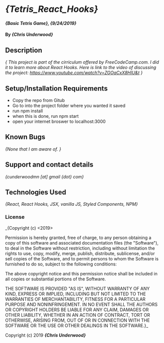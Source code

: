 # _{Tetris_React_Hooks}_

#### _{Basic Tetris Game}, {9/24/2019}_

#### By _**{Chris Underwood}**_

## Description

_{ This project is part of the cirriculum offered by FreeCodeCamp.com. I did it to learn more about React Hooks. Here is link to the video of discussing the project: https://www.youtube.com/watch?v=ZGOaCxX8HIU&t }_

## Setup/Installation Requirements

- Copy the repo from Gitub
- Go to into the project folder where you wanted it saved
- run npm install
- when this is done, run npm start
- open your internet broswer to localhost:3000

## Known Bugs

_{None that I am aware of. }_

## Support and contact details

_{cunderwoodmn [at] gmail {dot} com}_

## Technologies Used

_{React, React Hooks, JSX, vanilla JS, Styled Components, NPM}_

### License

\_{Copyright (c) <2019>

Permission is hereby granted, free of charge, to any person obtaining a copy of this software and associated documentation files (the "Software"), to deal in the Software without restriction, including without limitation the rights to use, copy, modify, merge, publish, distribute, sublicense, and/or sell copies of the Software, and to permit persons to whom the Software is furnished to do so, subject to the following conditions:

The above copyright notice and this permission notice shall be included in all copies or substantial portions of the Software.

THE SOFTWARE IS PROVIDED "AS IS", WITHOUT WARRANTY OF ANY KIND, EXPRESS OR IMPLIED, INCLUDING BUT NOT LIMITED TO THE WARRANTIES OF MERCHANTABILITY, FITNESS FOR A PARTICULAR PURPOSE AND NONINFRINGEMENT. IN NO EVENT SHALL THE AUTHORS OR COPYRIGHT HOLDERS BE LIABLE FOR ANY CLAIM, DAMAGES OR OTHER LIABILITY, WHETHER IN AN ACTION OF CONTRACT, TORT OR OTHERWISE, ARISING FROM, OUT OF OR IN CONNECTION WITH THE SOFTWARE OR THE USE OR OTHER DEALINGS IN THE SOFTWARE.}\_

Copyright (c) 2019 **_{Chris Underwood}_**
